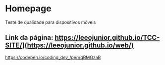 # Homepage

Teste de qualidade para dispositivos móveis

Link da página: 
https://leeojunior.github.io/TCC-SITE/](https://leeojunior.github.io/web/)
------------------------------------------
https://codepen.io/coding_dev_/pen/qBMGzaB
